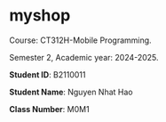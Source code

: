 # myshop

Course: CT312H-Mobile Programming.

Semester 2, Academic year: 2024-2025.

**Student ID**: B2110011

**Student Name**: Nguyen Nhat Hao

**Class Number**: M0M1
